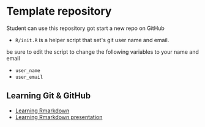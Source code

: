 # Template repository

Student can use this repository got start a new repo on GitHub

- `R/init.R` is a helper script that set's git user name and email.

be sure to edit the script to change the following variables to your name and email

- `user_name`
- `user_email`

## Learning Git & GitHub

- [Learning Rmarkdown](learning-markdown.html)
- [Learning Rmarkdown presentation](learning-markdown-2.html)